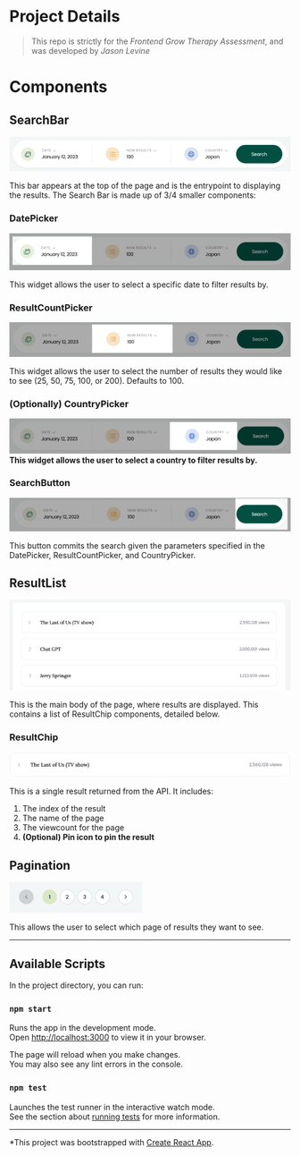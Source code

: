 # Project Details

> This repo is strictly for the *Frontend Grow Therapy Assessment*, and was developed by *Jason Levine*

# Components

## SearchBar
![Mock search bar image](/src/assets/SearchBarMock.png)

This bar appears at the top of the page and is the entrypoint to displaying the results.  The Search Bar is made up of 3/4 smaller components:

### DatePicker
![Mock date picker](/src/assets/DatePickerMock.png)

This widget allows the user to select a specific date to filter results by.

### ResultCountPicker
![Mock result counter picker](/src/assets/ResultCounterPickerMock.png)

This widget allows the user to select the number of results they would like to see (25, 50, 75, 100, or 200). Defaults to 100.

### (Optionally) CountryPicker
![Mock country picker](/src/assets/CountryPickerMock.png)
**This widget allows the user to select a country to filter results by.**

### SearchButton
![Mock search button](/src/assets/SearchButtonMock.png)

This button commits the search given the parameters specified in the DatePicker, ResultCountPicker, and CountryPicker.

## ResultList
![Mock main display](/src/assets/ResultListMock.png)

This is the main body of the page, where results are displayed.  This contains a list of ResultChip components, detailed below.


### ResultChip
![Mock result chip](/src/assets/ResultChipMock.png)

This is a single result returned from the API.  It includes:
1. The index of the result
2. The name of the page
3. The viewcount for the page
4. **(Optional) Pin icon to pin the result**


## Pagination
![Mock pagination](/src/assets/PaginationMock.png)

This allows the user to select which page of results they want to see.

---

## Available Scripts

In the project directory, you can run:

### `npm start`

Runs the app in the development mode.\
Open [http://localhost:3000](http://localhost:3000) to view it in your browser.

The page will reload when you make changes.\
You may also see any lint errors in the console.

### `npm test`

Launches the test runner in the interactive watch mode.\
See the section about [running tests](https://facebook.github.io/create-react-app/docs/running-tests) for more information.

---

*This project was bootstrapped with [Create React App](https://github.com/facebook/create-react-app).
